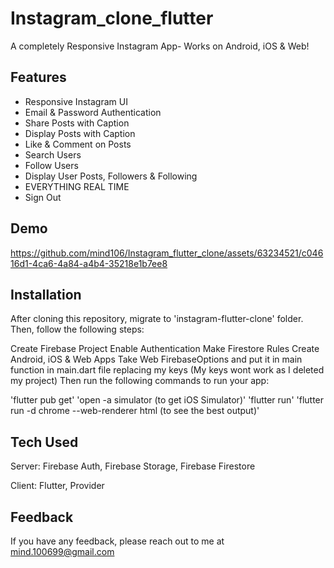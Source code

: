 # Instagram_clone_flutter

A completely Responsive Instagram App- Works on Android, iOS & Web!

## Features

 - Responsive Instagram UI
 - Email & Password Authentication
 - Share Posts with Caption
 - Display Posts with Caption
 - Like & Comment on Posts
 - Search Users
 - Follow Users
 - Display User Posts, Followers & Following
 - EVERYTHING REAL TIME
 - Sign Out

## Demo
https://github.com/mind106/Instagram_flutter_clone/assets/63234521/c04616d1-4ca6-4a84-a4b4-35218e1b7ee8


## Installation
After cloning this repository, migrate to 'instagram-flutter-clone' folder. Then, follow the following steps:

Create Firebase Project
Enable Authentication
Make Firestore Rules
Create Android, iOS & Web Apps
Take Web FirebaseOptions and put it in main function in main.dart file replacing my keys (My keys wont work as I deleted my project) Then run the following commands to run your app:



  'flutter pub get'
  'open -a simulator (to get iOS Simulator)'
  'flutter run'
  'flutter run -d chrome --web-renderer html (to see the best output)'

## Tech Used
Server: Firebase Auth, Firebase Storage, Firebase Firestore

Client: Flutter, Provider
  

## Feedback
If you have any feedback, please reach out to me at mind.100699@gmail.com

